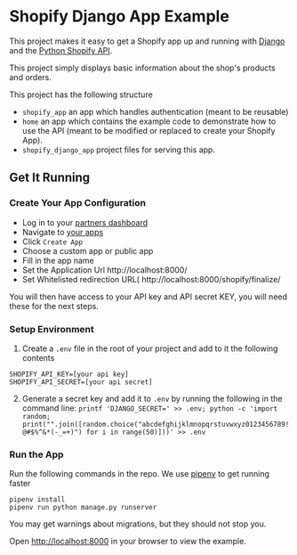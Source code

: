 Shopify Django App Example
==========================

This project makes it easy to get a Shopify app up and running with
[Django](https://www.djangoproject.com/) and the
[Python Shopify API](https://github.com/shopify/shopify_python_api).

This project  simply displays basic information about the shop's products
and orders.

This project has the following structure
- `shopify_app` an app which handles authentication (meant to be reusable)
- `home` an app which contains the example code to demonstrate how to use the API (meant to be modified or replaced to create your Shopify App).
- `shopify_django_app` project files for serving this app.

Get It Running
--------------

### Create Your App Configuration
- Log in to your [partners dashboard](https://partners.shopify.com/)
- Navigate to [your apps](https://partners.shopify.com/current/apps)
- Click `Create App`
- Choose a custom app or public app
- Fill in the app name
- Set the Application Url http://localhost:8000/
- Set Whitelisted redirection URL( http://localhost:8000/shopify/finalize/

You will then have access to your API key and API secret KEY, you will need these
for the next steps.

### Setup Environment

1. Create a `.env` file in the root of your project and add to it the following contents
```
SHOPIFY_API_KEY=[your api key]
SHOPIFY_API_SECRET=[your api secret]
```
2. Generate a secret key and add it to `.env` by running the following in the command line: `printf 'DJANGO_SECRET=' >> .env; python -c 'import random; print("".join([random.choice("abcdefghijklmnopqrstuvwxyz0123456789!@#$%^&*(-_=+)") for i in range(50)]))' >> .env`

### Run the App

Run the following commands in the repo. We use [pipenv](https://github.com/pypa/pipenv) to get running faster
```
pipenv install
pipenv run python manage.py runserver
```

You may get warnings about migrations, but they should not stop you.

Open <http://localhost:8000> in your browser to view the example.
